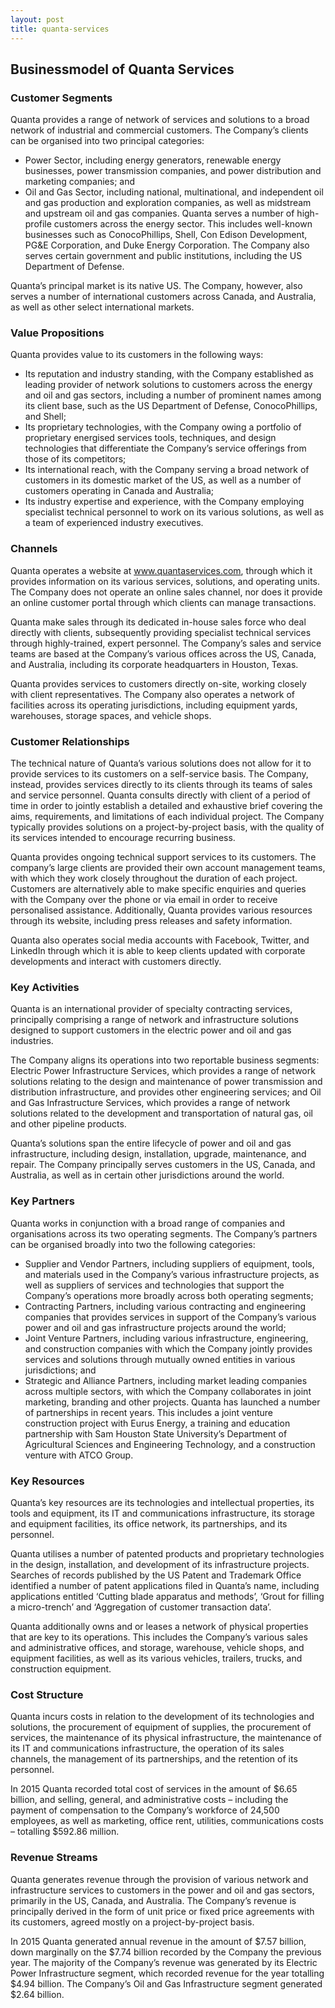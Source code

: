 ```yaml
---
layout: post
title: quanta-services
---
```


Businessmodel of Quanta Services
---------------------------------

### Customer Segments

Quanta provides a range of network of services and solutions to a broad network of industrial and commercial customers. The Company’s clients can be organised into two principal categories:

 * Power Sector, including energy generators, renewable energy businesses, power transmission companies, and power distribution and marketing companies; and
* Oil and Gas Sector, including national, multinational, and independent oil and gas production and exploration companies, as well as midstream and upstream oil and gas companies.
 Quanta serves a number of high-profile customers across the energy sector. This includes well-known businesses such as ConocoPhillips, Shell, Con Edison Development, PG&E Corporation, and Duke Energy Corporation. The Company also serves certain government and public institutions, including the US Department of Defense.

Quanta’s principal market is its native US. The Company, however, also serves a number of international customers across Canada, and Australia, as well as other select international markets.

### Value Propositions

Quanta provides value to its customers in the following ways:

 * Its reputation and industry standing, with the Company established as leading provider of network solutions to customers across the energy and oil and gas sectors, including a number of prominent names among its client base, such as the US Department of Defense, ConocoPhillips, and Shell;
* Its proprietary technologies, with the Company owing a portfolio of proprietary energised services tools, techniques, and design technologies that differentiate the Company’s service offerings from those of its competitors;
* Its international reach, with the Company serving a broad network of customers in its domestic market of the US, as well as a number of customers operating in Canada and Australia;
* Its industry expertise and experience, with the Company employing specialist technical personnel to work on its various solutions, as well as a team of experienced industry executives.
 ### Channels

Quanta operates a website at www.quantaservices.com, through which it provides information on its various services, solutions, and operating units. The Company does not operate an online sales channel, nor does it provide an online customer portal through which clients can manage transactions.

Quanta make sales through its dedicated in-house sales force who deal directly with clients, subsequently providing specialist technical services through highly-trained, expert personnel. The Company’s sales and service teams are based at the Company’s various offices across the US, Canada, and Australia, including its corporate headquarters in Houston, Texas.

Quanta provides services to customers directly on-site, working closely with client representatives. The Company also operates a network of facilities across its operating jurisdictions, including equipment yards, warehouses, storage spaces, and vehicle shops.

### Customer Relationships

The technical nature of Quanta’s various solutions does not allow for it to provide services to its customers on a self-service basis. The Company, instead, provides services directly to its clients through its teams of sales and service personnel. Quanta consults directly with client of a period of time in order to jointly establish a detailed and exhaustive brief covering the aims, requirements, and limitations of each individual project. The Company typically provides solutions on a project-by-project basis, with the quality of its services intended to encourage recurring business.

Quanta provides ongoing technical support services to its customers. The company’s large clients are provided their own account management teams, with which they work closely throughout the duration of each project. Customers are alternatively able to make specific enquiries and queries with the Company over the phone or via email in order to receive personalised assistance. Additionally, Quanta provides various resources through its website, including press releases and safety information.

Quanta also operates social media accounts with Facebook, Twitter, and LinkedIn through which it is able to keep clients updated with corporate developments and interact with customers directly.

### Key Activities

Quanta is an international provider of specialty contracting services, principally comprising a range of network and infrastructure solutions designed to support customers in the electric power and oil and gas industries.

The Company aligns its operations into two reportable business segments: Electric Power Infrastructure Services, which provides a range of network solutions relating to the design and maintenance of power transmission and distribution infrastructure, and provides other engineering services; and Oil and Gas Infrastructure Services, which provides a range of network solutions related to the development and transportation of natural gas, oil and other pipeline products.

Quanta’s solutions span the entire lifecycle of power and oil and gas infrastructure, including design, installation, upgrade, maintenance, and repair. The Company principally serves customers in the US, Canada, and Australia, as well as in certain other jurisdictions around the world.

### Key Partners

Quanta works in conjunction with a broad range of companies and organisations across its two operating segments. The Company’s partners can be organised broadly into two the following categories:

 * Supplier and Vendor Partners, including suppliers of equipment, tools, and materials used in the Company’s various infrastructure projects, as well as suppliers of services and technologies that support the Company’s operations more broadly across both operating segments;
* Contracting Partners, including various contracting and engineering companies that provides services in support of the Company’s various power and oil and gas infrastructure projects around the world;
* Joint Venture Partners, including various infrastructure, engineering, and construction companies with which the Company jointly provides services and solutions through mutually owned entities in various jurisdictions; and
* Strategic and Alliance Partners, including market leading companies across multiple sectors, with which the Company collaborates in joint marketing, branding and other projects.
 Quanta has launched a number of partnerships in recent years. This includes a joint venture construction project with Eurus Energy, a training and education partnership with Sam Houston State University’s Department of Agricultural Sciences and Engineering Technology, and a construction venture with ATCO Group.

### Key Resources

Quanta’s key resources are its technologies and intellectual properties, its tools and equipment, its IT and communications infrastructure, its storage and equipment facilities, its office network, its partnerships, and its personnel.

Quanta utilises a number of patented products and proprietary technologies in the design, installation, and development of its infrastructure projects. Searches of records published by the US Patent and Trademark Office identified a number of patent applications filed in Quanta’s name, including applications entitled ‘Cutting blade apparatus and methods’, ‘Grout for filling a micro-trench’ and ‘Aggregation of customer transaction data’.

Quanta additionally owns and or leases a network of physical properties that are key to its operations. This includes the Company’s various sales and administrative offices, and storage, warehouse, vehicle shops, and equipment facilities, as well as its various vehicles, trailers, trucks, and construction equipment.

### Cost Structure

Quanta incurs costs in relation to the development of its technologies and solutions, the procurement of equipment of supplies, the procurement of services, the maintenance of its physical infrastructure, the maintenance of its IT and communications infrastructure, the operation of its sales channels, the management of its partnerships, and the retention of its personnel.

In 2015 Quanta recorded total cost of services in the amount of $6.65 billion, and selling, general, and administrative costs – including the payment of compensation to the Company’s workforce of 24,500 employees, as well as marketing, office rent, utilities, communications costs – totalling $592.86 million.

### Revenue Streams

Quanta generates revenue through the provision of various network and infrastructure services to customers in the power and oil and gas sectors, primarily in the US, Canada, and Australia. The Company’s revenue is principally derived in the form of unit price or fixed price agreements with its customers, agreed mostly on a project-by-project basis.

In 2015 Quanta generated annual revenue in the amount of $7.57 billion, down marginally on the $7.74 billion recorded by the Company the previous year. The majority of the Company’s revenue was generated by its Electric Power Infrastructure segment, which recorded revenue for the year totalling $4.94 billion. The Company’s Oil and Gas Infrastructure segment generated $2.64 billion.
